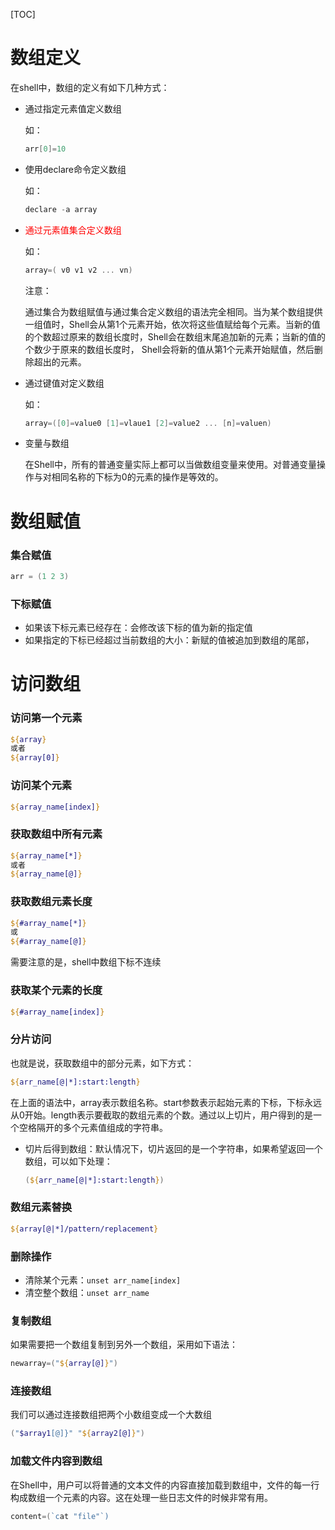 [TOC]

# 数组定义

在shell中，数组的定义有如下几种方式：

- 通过指定元素值定义数组

  如：

  ```powershell
  arr[0]=10
  ```

- 使用declare命令定义数组

  如：

  ```powershell
  declare -a array
  ```

- <font color=red>通过元素值集合定义数组</font>

  如：

  ```powershell
  array=( v0 v1 v2 ... vn)
  ```

  注意：

  通过集合为数组赋值与通过集合定义数组的语法完全相同。当为某个数组提供一组值时，Shell会从第1个元素开始，依次将这些值赋给每个元素。当新的值的个数超过原来的数组长度时，Shell会在数组末尾追加新的元素；当新的值的个数少于原来的数组长度时， Shell会将新的值从第1个元素开始赋值，然后删除超出的元素。

- 通过键值对定义数组

  如：

  ```powershell
  array=([0]=value0 [1]=vlaue1 [2]=value2 ... [n]=valuen)
  ```

- 变量与数组

  在Shell中，所有的普通变量实际上都可以当做数组变量来使用。对普通变量操作与对相同名称的下标为0的元素的操作是等效的。

  

# 数组赋值

### 集合赋值

```powershell
arr = (1 2 3)
```

### 下标赋值

- 如果该下标元素已经存在：会修改该下标的值为新的指定值
- 如果指定的下标已经超过当前数组的大小：新赋的值被追加到数组的尾部，



# 访问数组

### 访问第一个元素

```powershell
${array}
或者
${array[0]}
```

### 访问某个元素

```powershell
${array_name[index]}
```

### 获取数组中所有元素

```powershell
${array_name[*]}
或者
${array_name[@]}
```

### 获取数组元素长度

```powershell
${#array_name[*]}
或
${#array_name[@]}
```

需要注意的是，shell中数组下标不连续

### 获取某个元素的长度

```powershell
${#array_name[index]}
```

### 分片访问

也就是说，获取数组中的部分元素，如下方式：

```powershell
${arr_name[@|*]:start:length}
```

在上面的语法中，array表示数组名称。start参数表示起始元素的下标，下标永远从0开始。length表示要截取的数组元素的个数。通过以上切片，用户得到的是一个空格隔开的多个元素值组成的字符串。

- 切片后得到数组：默认情况下，切片返回的是一个字符串，如果希望返回一个数组，可以如下处理：

  ```powershell
  (${arr_name[@|*]:start:length})
  ```

### 数组元素替换

```powershell
${array[@|*]/pattern/replacement}
```

### 删除操作

- 清除某个元素：`unset arr_name[index] `
- 清空整个数组：`unset arr_name`

### 复制数组

如果需要把一个数组复制到另外一个数组，采用如下语法：

```powershell
newarray=("${array[@]}")
```

### 连接数组

我们可以通过连接数组把两个小数组变成一个大数组

```powershell
("$array1[@]}" "${array2[@]}")
```

### 加载文件内容到数组

在Shell中，用户可以将普通的文本文件的内容直接加载到数组中，文件的每一行构成数组一个元素的内容。这在处理一些日志文件的时候非常有用。

``` powershell
content=(`cat "file"`)
```

